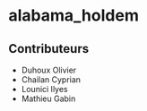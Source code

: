# alabama_holdem

<h2>Contributeurs</h2>
<ul>
<li>Duhoux Olivier</li>
<li>Chailan Cyprian</li>
<li>Lounici Ilyes</li>
<li>Mathieu Gabin</li>
</ul>

